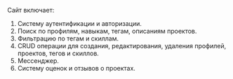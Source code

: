 Сайт включает:

1. Систему аутентификации и авторизации.
2. Поиск по профилям, навыкам, тегам, описаниям проектов.
3. Фильтрацию по тегам и скиллам.
4. CRUD операции для создания, редактирования, удаления профилей, проектов, тегов и скиллов.
5. Мессенджер.
6. Систему оценок и отзывов о проектах.

